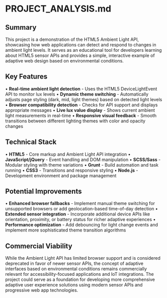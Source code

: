 # PROJECT_ANALYSIS.md

## Summary
This project is a demonstration of the HTML5 Ambient Light API, showcasing how web applications can detect and respond to changes in ambient light levels. It serves as an educational tool for developers learning about HTML5 sensor APIs and provides a simple, interactive example of adaptive web design based on environmental conditions.

## Key Features
• **Real-time ambient light detection** - Uses the HTML5 DeviceLightEvent API to monitor lux levels
• **Dynamic theme switching** - Automatically adjusts page styling (dark, mid, light themes) based on detected light levels
• **Browser compatibility detection** - Checks for API support and displays appropriate messages
• **Live lux value display** - Shows current ambient light measurements in real-time
• **Responsive visual feedback** - Smooth transitions between different lighting themes with color and opacity changes

## Technical Stack
• **HTML5** - Core markup and Ambient Light API integration
• **JavaScript/jQuery** - Event handling and DOM manipulation
• **SCSS/Sass** - Modular styling with theme variations
• **Grunt** - Build automation and task running
• **CSS3** - Transitions and responsive styling
• **Node.js** - Development environment and package management

## Potential Improvements
• **Enhanced browser fallbacks** - Implement manual theme switching for unsupported browsers or add geolocation-based time-of-day detection
• **Extended sensor integration** - Incorporate additional device APIs like orientation, proximity, or battery status for richer adaptive experiences
• **Performance optimization** - Add debouncing for light change events and implement more sophisticated theme transition algorithms

## Commercial Viability
While the Ambient Light API has limited browser support and is considered deprecated in favor of newer sensor APIs, the concept of adaptive interfaces based on environmental conditions remains commercially relevant for accessibility-focused applications and IoT integrations. The project could serve as a foundation for developing more comprehensive adaptive user experience solutions using modern sensor APIs and progressive web app technologies.